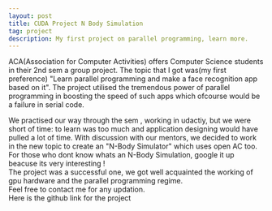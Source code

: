```yaml
---
layout: post
title: CUDA Project N Body Simulation
tag: project
description: My first project on parallel programming, learn more.
---
```

ACA(Association for Computer Activities) offers Computer Science students in their 2nd sem a group project. The topic that I got was(my first preference) "Learn parallel programming and make a face recognition app based on it". The project utilised the tremendous power of parallel programming in boosting the speed of such apps which ofcourse would be a failure in serial code.
<!--more-->
We practised our way through the sem , working in udactiy, but we were short of time: to learn was too much and application designing would have pulled a lot of time. With discussion with our mentors, we decided to work in the new topic to create an "N-Body Simulator" which uses open AC too.<br>For those who dont know whats an N-Body Simulation, google it up beacuse its very interesting !<br>
The project was a successful one, we got well acquainted the working of gpu hardware and the parallel programming regime.<br>
Feel free to contact me for any updation.<br>
Here is the github link for the project<br>
<a href="https://github.com/AkashKrDutta/aca-proj" target="_blank"><i class="fa fa-github fa-2x"></i></a>


